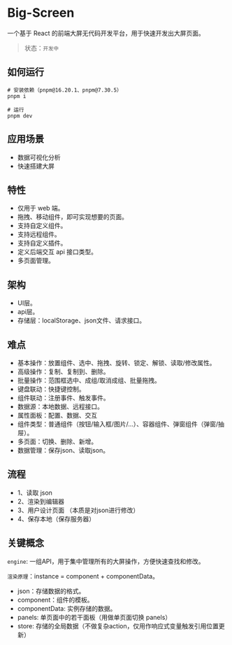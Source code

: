 # Big-Screen

一个基于 React 的前端大屏无代码开发平台，用于快速开发出大屏页面。

> 状态：`开发中`

## 如何运行 
```shell
# 安装依赖（pnpm@16.20.1、pnpm@7.30.5）
pnpm i

# 运行
pnpm dev
```

## 应用场景

* 数据可视化分析
* 快速搭建大屏

## 特性
- 仅用于 web 端。
- 拖拽、移动组件，即可实现想要的页面。
- 支持自定义组件。
- 支持远程组件。
- 支持自定义插件。
- 定义后端交互 api 接口类型。
- 多页面管理。

## 架构

- UI层。
- api层。
- 存储层：localStorage、json文件、请求接口。

## 难点
- 基本操作：放置组件、选中、拖拽、旋转、锁定、解锁、读取/修改属性。
- 高级操作：复制、复制到、删除。
- 批量操作：范围框选中、成组/取消成组、批量拖拽。
- 键盘联动：快捷键控制。
- 组件联动：注册事件、触发事件。
- 数据源：本地数据、远程接口。
- 属性面板：配置、数据、交互
- 组件类型：普通组件（按钮/输入框/图片/...）、容器组件、弹窗组件（弹窗/抽屉）。
- 多页面：切换、删除、新增。
- 数据管理：保存json、读取json。

## 流程

* 1、读取 json
* 2、渲染到编辑器
* 3、用户设计页面 （本质是对json进行修改）
* 4、保存本地（保存服务器）

## 关键概念

`engine`: 一组API，用于集中管理所有的大屏操作，方便快速查找和修改。

`渲染原理`：instance = component + componentData。

- json：存储数据的格式。
- component：组件的模板。
- componentData: 实例存储的数据。
- panels: 单页面中的若干面板（用做单页面切换 panels）
- store: 存储的全局数据（不做复杂action，仅用作响应式变量触发引用位置更新）
